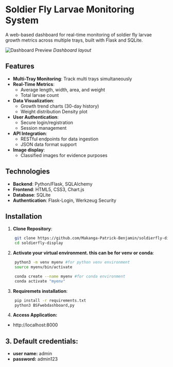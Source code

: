 # Soldier Fly Larvae Monitoring System

A web-based dashboard for real-time monitoring of soldier fly larvae growth metrics across multiple trays, built with Flask and SQLite.

![Dashboard Preview](https://soldierfly-fly-monitor.onrender.com) *Dashboard layout*

## Features

- **Multi-Tray Monitoring**: Track multi trays simultaneously
- **Real-Time Metrics**:
  - Average length, width, area, and weight
  - Total larvae count
- **Data Visualization**:
  - Growth trend charts (30-day history)
  - Weight distribution Density plot
- **User Authentication**:
  - Secure login/registration
  - Session management
- **API Integration**:
  - RESTful endpoints for data ingestion
  - JSON data format support
- **Image display**:
  - Classified images for evidence purposes


## Technologies

- **Backend**: Python/Flask, SQLAlchemy
- **Frontend**: HTML5, CSS3, Chart.js
- **Database**: SQLite
- **Authentication**: Flask-Login, Werkzeug Security

## Installation

1. **Clone Repository**:
```bash
    git clone https://github.com/Makanga-Patrick-Benjamin/soldierfly-display.git
    cd soldierfly-display
```

2. **Activate your virtual environment. this can be for venv or conda**:
```bash
    python3 -m venv myenv #for python venv environment
    source myenv/bin/activate
```
```bash
    conda create --name myenv #for conda environment
    conda activate "myenv"
```
3. **Requiremets installation**:
```bash
    pip install -r requirements.txt
    python3 BSFwebdashboard,py
```
4. **Access Application:**
- http://localhost:8000

## 3. **Default credentials:**
- **user name:** admin
- **password:** admin123

